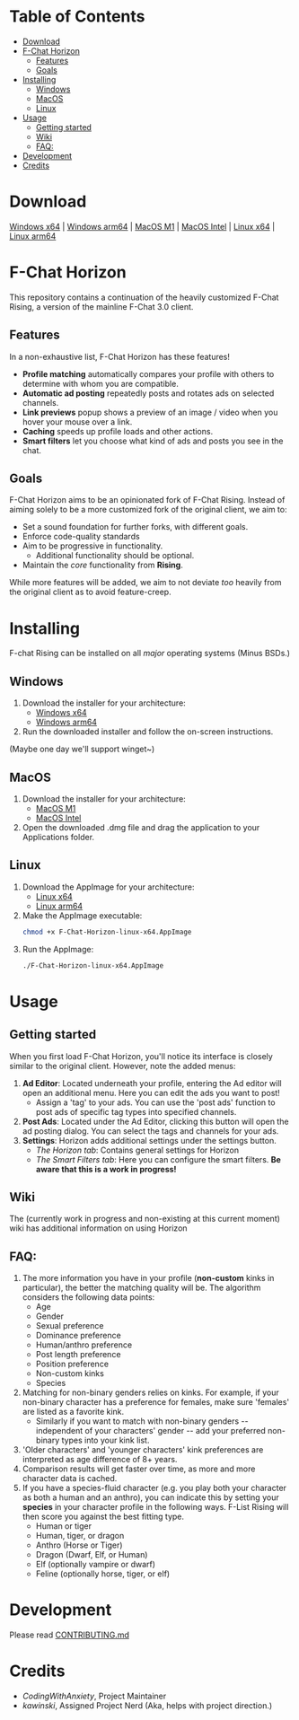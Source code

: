 # Table of Contents <!-- omit in toc -->

- [Download](#download)
- [F-Chat Horizon](#f-chat-horizon)
  - [Features](#features)
  - [Goals](#goals)
- [Installing](#installing)
  - [Windows](#windows)
  - [MacOS](#macos)
  - [Linux](#linux)
- [Usage](#usage)
  - [Getting started](#getting-started)
  - [Wiki](#wiki)
  - [FAQ:](#faq)
- [Development](#development)
- [Credits](#credits)

# Download

[Windows x64](https://github.com/Fchat-Horizon/Horizon/releases/latest/download/F-Chat-Horizon-win-x64.exe) |
[Windows arm64](https://github.com/Fchat-Horizon/Horizon/releases/latest/download/F-Chat-Horizon-win-arm64.exe) |
[MacOS M1](https://github.com/Fchat-Horizon/Horizon/releases/latest/download/F-Chat-Horizon-macos-m1.dmg) |
[MacOS Intel](https://github.com/Fchat-Horizon/Horizon/releases/latest/download/F-Chat-Horizon-macos-intel.dmg) |
[Linux x64](https://github.com/Fchat-Horizon/Horizon/releases/latest/download/F-Chat-Horizon-linux-x64.AppImage) |
[Linux arm64](https://github.com/Fchat-Horizon/Horizon/releases/latest/download/F-Chat-Horizon-linux-arm64.AppImage)

# F-Chat Horizon

This repository contains a continuation of the heavily customized F-Chat Rising, a version of the mainline F-Chat 3.0 client.

## Features

In a non-exhaustive list, F-Chat Horizon has these features!

- **Profile matching** automatically compares your profile with others to determine with whom you are compatible.
- **Automatic ad posting** repeatedly posts and rotates ads on selected channels.
- **Link previews** popup shows a preview of an image / video when you hover your mouse over a link.
- **Caching** speeds up profile loads and other actions.
- **Smart filters** let you choose what kind of ads and posts you see in the chat.

## Goals

F-Chat Horizon aims to be an opinionated fork of F-Chat Rising. Instead of aiming solely to be a more customized fork of the original client, we aim to:

- Set a sound foundation for further forks, with different goals.
- Enforce code-quality standards
- Aim to be progressive in functionality.
  - Additional functionality should be optional.
- Maintain the _core_ functionality from **Rising**.

While more features will be added, we aim to not deviate _too_ heavily from the original client as to avoid feature-creep.

# Installing

F-chat Rising can be installed on all _major_ operating systems (Minus BSDs.)

## Windows

1. Download the installer for your architecture:
   - [Windows x64](https://github.com/Fchat-Horizon/Horizon/releases/latest/download/F-Chat-Horizon-win-x64.exe)
   - [Windows arm64](https://github.com/Fchat-Horizon/Horizon/releases/latest/download/F-Chat-Horizon-win-arm64.exe)
2. Run the downloaded installer and follow the on-screen instructions.

(Maybe one day we'll support winget~)

## MacOS

1. Download the installer for your architecture:
   - [MacOS M1](https://github.com/Fchat-Horizon/Horizon/releases/latest/download/F-Chat-Horizon-macos-m1.dmg)
   - [MacOS Intel](https://github.com/Fchat-Horizon/Horizon/releases/latest/download/F-Chat-Horizon-macos-intel.dmg)
2. Open the downloaded .dmg file and drag the application to your Applications folder.

## Linux

1. Download the AppImage for your architecture:
   - [Linux x64](https://github.com/Fchat-Horizon/Horizon/releases/latest/download/F-Chat-Horizon-linux-x64.AppImage)
   - [Linux arm64](https://github.com/Fchat-Horizon/Horizon/releases/latest/download/F-Chat-Horizon-linux-arm64.AppImage)
2. Make the AppImage executable:
   ```bash
   chmod +x F-Chat-Horizon-linux-x64.AppImage
   ```
3. Run the AppImage:
   ```bash
   ./F-Chat-Horizon-linux-x64.AppImage
   ```

# Usage

## Getting started

When you first load F-Chat Horizon, you'll notice its interface is closely similar to the original client. However, note the added menus:

1. **Ad Editor**: Located underneath your profile, entering the Ad editor will open an additional menu. Here you can edit the ads you want to post!
   - Assign a 'tag' to your ads. You can use the 'post ads' function to post ads of specific tag types into specified channels.
2. **Post Ads**: Located under the Ad Editor, clicking this button will open the ad posting dialog. You can select the tags and channels for your ads.
3. **Settings**: Horizon adds additional settings under the settings button.
   - _The Horizon tab_: Contains general settings for Horizon
   - _The Smart Filters tab_: Here you can configure the smart filters. **Be aware that this is a work in progress!**

## Wiki

The (currently work in progress and non-existing at this current moment) wiki has additional information on using Horizon

## FAQ:

1. The more information you have in your profile (**non-custom** kinks in particular), the better the matching quality will be. The algorithm considers the following data points:
   - Age
   - Gender
   - Sexual preference
   - Dominance preference
   - Human/anthro preference
   - Post length preference
   - Position preference
   - Non-custom kinks
   - Species
1. Matching for non-binary genders relies on kinks. For example, if your non-binary character has a preference for females, make sure 'females' are listed as a favorite kink.
   - Similarly if you want to match with non-binary genders -- independent of your characters' gender -- add your preferred non-binary types into your kink list.
1. 'Older characters' and 'younger characters' kink preferences are interpreted as age difference of 8+ years.
1. Comparison results will get faster over time, as more and more character data is cached.
1. If you have a species-fluid character (e.g. you play both your character as both a human and an anthro), you can indicate this by setting your **species** in your character profile in the following ways. F-List Rising will then score you against the best fitting type.
   - Human or tiger
   - Human, tiger, or dragon
   - Anthro (Horse or Tiger)
   - Dragon (Dwarf, Elf, or Human)
   - Elf (optionally vampire or dwarf)
   - Feline (optionally horse, tiger, or elf)

# Development

Please read [CONTRIBUTING.md](./CONTRIBUTING.md)

# Credits

- _CodingWithAnxiety_, Project Maintainer
- _kawinski_, Assigned Project Nerd (Aka, helps with project direction.)
